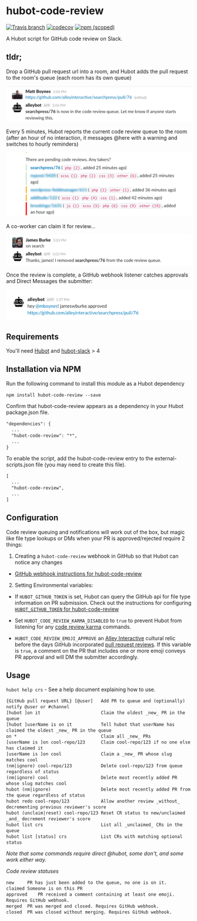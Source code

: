 hubot-code-review
===================

[![Travis branch](https://img.shields.io/travis/alleyinteractive/hubot-code-review/master.svg?maxAge=2592000)](https://travis-ci.org/alleyinteractive/hubot-code-review)
[![codecov](https://codecov.io/gh/alleyinteractive/hubot-code-review/branch/master/graph/badge.svg)](https://codecov.io/gh/alleyinteractive/hubot-code-review)
[![npm (scoped)](https://img.shields.io/npm/v/hubot-code-review.svg?maxAge=2592000)](https://www.npmjs.com/package/hubot-code-review)

A Hubot script for GitHub code review on Slack.

## tldr;

Drop a GitHub pull request url into a room, and Hubot adds the pull request
to the room's queue (each room has its own queue)

![](/docs/images/submit-pr.png)

Every 5 minutes, Hubot reports the current code review queue to the room (after an hour of
no interaction, it messages @here with a warning and switches to hourly reminders)

![](/docs/images/remind-pr.png)

A co-worker can claim it for review...

![](/docs/images/claim-pr.png)

Once the review is complete, a GitHub webhook listener catches approvals and Direct Messages the submitter:

![](/docs/images/approve-pr.png)

## Requirements

You'll need [Hubot](http://hubot.github.com/) and
[hubot-slack](https://github.com/slackapi/hubot-slack) > 4

## Installation via NPM

Run the following command to install this module as a Hubot dependency

```
npm install hubot-code-review --save
```

Confirm that hubot-code-review appears as a dependency in your Hubot package.json file.

```
"dependencies": {
  ...
  "hubot-code-review": "*",
  ...
}
```

To enable the script, add the hubot-code-review entry to the external-scripts.json file (you may need to create this file).

```
[
  ...
  "hubot-code-review",
  ...
]
```

## Configuration

Code review queuing and notifications will work out of the box, but magic like
file type lookups or DMs when your PR is approved/rejected require 2 things:

1) Creating a `hubot-code-review` webhook in GitHub so that Hubot can notice any changes

- [GitHub webhook instructions for hubot-code-review](/docs/github-webhook.md)

2) Setting Environmental variables:

- If ```HUBOT_GITHUB_TOKEN``` is set, Hubot can query the GitHub api for file type
information on PR submission. Check out the instructions for configuring
[`HUBOT_GITHUB_TOKEN` for hubot-code-review](/docs/HUBOT_GITHUB_TOKEN.md)

- Set ```HUBOT_CODE_REVIEW_KARMA_DISABLED``` to `true` to prevent Hubot from listening for any
[code review karma](/docs/code-review-karma.md) commands.

- ```HUBOT_CODE_REVIEW_EMOJI_APPROVE``` an [Alley Interactive](https://www.alleyinteractive.com) cultural relic
before the days GitHub incorporated [pull request reviews](https://help.github.com/articles/about-pull-request-reviews/).
If this variable is `true`, a comment on the PR that includes one or more emoji conveys PR approval
and will DM the submitter accordingly.


## Usage

`hubot help crs` - See a help document explaining how to use.

	{GitHub pull request URL} [@user]   Add PR to queue and (optionally) notify @user or #channel
	[hubot ]on it                       Claim the oldest _new_ PR in the queue
	[hubot ]userName is on it           Tell hubot that userName has claimed the oldest _new_ PR in the queue
	on *                                Claim all _new_ PRs
	[userName is ]on cool-repo/123      Claim cool-repo/123 if no one else has claimed it
	[userName is ]on cool               Claim a _new_ PR whose slug matches cool
	(nm|ignore) cool-repo/123           Delete cool-repo/123 from queue regardless of status
	(nm|ignore) cool                    Delete most recently added PR whose slug matches cool
	hubot (nm|ignore)                   Delete most recently added PR from the queue regardless of status
	hubot redo cool-repo/123            Allow another review _without_ decrementing previous reviewer's score
	hubot (unclaim|reset) cool-repo/123 Reset CR status to new/unclaimed _and_ decrement reviewer's score
	hubot list crs                      List all _unclaimed_ CRs in the queue
	hubot list [status] crs             List CRs with matching optional status
_Note that some commands require direct @hubot, some don't, and some work either way._


*Code review statuses*

	new		PR has just been added to the queue, no one is on it.
	claimed	Someone is on this PR
	approved	PR received a comment containing at least one emoji. Requires GitHub webhook.
	merged	PR was merged and closed. Requires GitHub webhook.
	closed	PR was closed without merging. Requires GitHub webhook.



